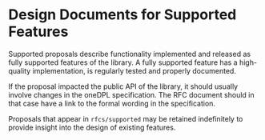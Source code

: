 # Design Documents for Supported Features

Supported proposals describe functionality implemented and
released as fully supported features of the library. A fully supported feature
has a high-quality implementation, is regularly tested and properly documented.

If the proposal impacted the public API of the library, it should usually involve
changes in the oneDPL specification. The RFC document should in that case have a link
to the formal wording in the specification.

Proposals that appear in `rfcs/supported` may be retained indefinitely to
provide insight into the design of existing features.
